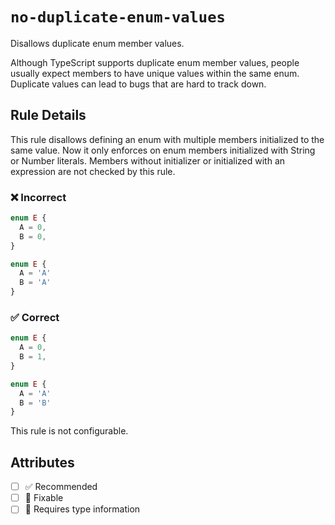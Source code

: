 # `no-duplicate-enum-values`

Disallows duplicate enum member values.

Although TypeScript supports duplicate enum member values, people usually expect members to have unique values within the same enum. Duplicate values can lead to bugs that are hard to track down.

## Rule Details

This rule disallows defining an enum with multiple members initialized to the same value. Now it only enforces on enum members initialized with String or Number literals. Members without initializer or initialized with an expression are not checked by this rule.

<!--tabs-->

### ❌ Incorrect

```ts
enum E {
  A = 0,
  B = 0,
}
```

```ts
enum E {
  A = 'A'
  B = 'A'
}
```

### ✅ Correct

```ts
enum E {
  A = 0,
  B = 1,
}
```

```ts
enum E {
  A = 'A'
  B = 'B'
}
```

This rule is not configurable.

## Attributes

- [ ] ✅ Recommended
- [ ] 🔧 Fixable
- [ ] 💭 Requires type information
